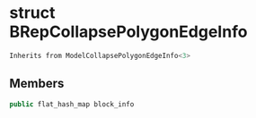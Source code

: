 # struct BRepCollapsePolygonEdgeInfo


```cpp
Inherits from ModelCollapsePolygonEdgeInfo<3>
```



## Members

```cpp
public flat_hash_map block_info
```



